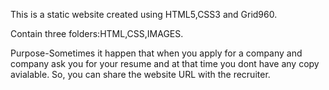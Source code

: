 This is a static website created using HTML5,CSS3 and Grid960.

Contain three folders:HTML,CSS,IMAGES.

Purpose-Sometimes it happen that when you apply for a company and company ask you for your resume and at that time you dont have any copy avialable. So, you can share the website URL with the recruiter.

